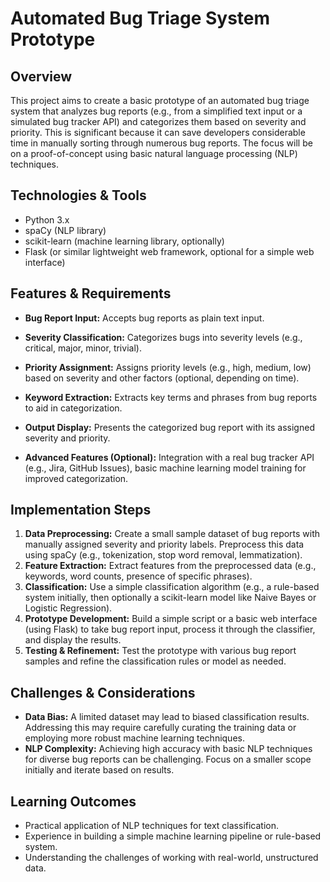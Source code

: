 # Automated Bug Triage System Prototype

## Overview

This project aims to create a basic prototype of an automated bug triage system that analyzes bug reports (e.g., from a simplified text input or a simulated bug tracker API) and categorizes them based on severity and priority. This is significant because it can save developers considerable time in manually sorting through numerous bug reports.  The focus will be on a proof-of-concept using basic natural language processing (NLP) techniques.

## Technologies & Tools

- Python 3.x
- spaCy (NLP library)
- scikit-learn (machine learning library, optionally)
- Flask (or similar lightweight web framework, optional for a simple web interface)

## Features & Requirements

- **Bug Report Input:**  Accepts bug reports as plain text input.
- **Severity Classification:** Categorizes bugs into severity levels (e.g., critical, major, minor, trivial).
- **Priority Assignment:** Assigns priority levels (e.g., high, medium, low) based on severity and other factors (optional, depending on time).
- **Keyword Extraction:** Extracts key terms and phrases from bug reports to aid in categorization.
- **Output Display:** Presents the categorized bug report with its assigned severity and priority.

- **Advanced Features (Optional):**  Integration with a real bug tracker API (e.g., Jira, GitHub Issues),  basic machine learning model training for improved categorization.

## Implementation Steps

1. **Data Preprocessing:** Create a small sample dataset of bug reports with manually assigned severity and priority labels.  Preprocess this data using spaCy (e.g., tokenization, stop word removal, lemmatization).
2. **Feature Extraction:** Extract features from the preprocessed data (e.g., keywords, word counts, presence of specific phrases).
3. **Classification:** Use a simple classification algorithm (e.g., a rule-based system initially, then optionally a scikit-learn model like Naive Bayes or Logistic Regression).
4. **Prototype Development:** Build a simple script or a basic web interface (using Flask) to take bug report input, process it through the classifier, and display the results.
5. **Testing & Refinement:** Test the prototype with various bug report samples and refine the classification rules or model as needed.


## Challenges & Considerations

- **Data Bias:** A limited dataset may lead to biased classification results.  Addressing this may require carefully curating the training data or employing more robust machine learning techniques.
- **NLP Complexity:**  Achieving high accuracy with basic NLP techniques for diverse bug reports can be challenging.  Focus on a smaller scope initially and iterate based on results.

## Learning Outcomes

- Practical application of NLP techniques for text classification.
- Experience in building a simple machine learning pipeline or rule-based system.
- Understanding the challenges of working with real-world, unstructured data.

